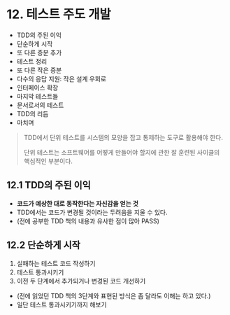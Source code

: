 # 12. 테스트 주도 개발

- TDD의 주된 이익
- 단순하게 시작
- 또 다른 증분 추가
- 테스트 정리
- 또 다른 작은 증분
- 다수의 응답 지원: 작은 설계 우회로
- 인터페이스 확장
- 마지막 테스트들
- 문서로서의 테스트
- TDD의 리듬
- 마치며

> TDD에서 단위 테스트를 시스템의 모양을 잡고 통제하는 도구로 활용해야 한다.
> 
> 단위 테스트는 소프트웨어를 어떻게 만들어야 할지에 관한 잘 훈련된 사이클의 핵심적인 부분이다.

## 12.1 TDD의 주된 이익
- **코드가 예상한 대로 동작한다는 자신감을 얻는 것**
- TDD에서는 코드가 변경될 것이라는 두려움을 지울 수 있다.
- (전에 공부한 TDD 책의 내용과 유사한 점이 많아 PASS)

## 12.2 단순하게 시작

1. 실패하는 테스트 코드 작성하기
2. 테스트 통과시키기
3. 이전 두 단계에서 추가되거나 변경된 코드 개선하기

- (전에 읽었던 TDD 책의 3단계와 표현된 방식은 좀 달라도 이해는 하고 있다.)
- 일단 테스트 통과시키기까지 해보기
